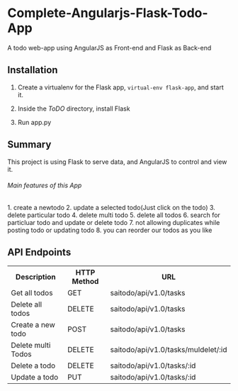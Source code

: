 # Complete-Angularjs-Flask-Todo-App
A todo web-app using  AngularJS as Front-end and Flask as Back-end

## Installation

1. Create a virtualenv for the Flask app, `virtual-env flask-app`, and start it.

2. Inside the _ToDO_ directory, install Flask

3. Run app.py

## Summary
This project is using Flask to serve data, and AngularJS to control and view it.
<h6>Main features of this App</h6>
1. create a newtodo
2. update a selected todo(Just click on the todo)
3. delete particular todo
4. delete multi todo
5. delete all todos
6. search for particluar todo and update or delete todo
7. not allowing duplicates while posting todo or updating todo
8. you can reorder our todos as you like

## API Endpoints

<table>
<tr>
  <th>Description</th>
  <th>HTTP Method</th>
  <th>URL</th>
</tr>
<tr>
  <td>Get all todos</td>
  <td>GET</td>
  <td>saitodo/api/v1.0/tasks</td>
</tr>
<tr>
  <td>Delete all todos</td>
  <td>DELETE</td>
  <td>saitodo/api/v1.0/tasks</td>
</tr>
<tr>
  <td>Create a new todo</td>
  <td>POST</td>
  <td>saitodo/api/v1.0/tasks</td>
</tr>
<tr>
  <td>Delete multi Todos</td>
  <td>DELETE</td>
  <td>saitodo/api/v1.0/tasks/muldelet/:id</td>
</tr>
<tr>
  <td>Delete a todo</td>
  <td>DELETE</td>
  <td>saitodo/api/v1.0/tasks/:id</td>
</tr>
<tr>
  <td>Update a todo</td>
  <td>PUT</td>
  <td>saitodo/api/v1.0/tasks/:id</td>
</tr>
</table>
